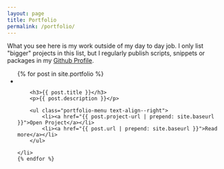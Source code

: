 ```yaml
---
layout: page
title: Portfolio
permalink: /portfolio/
---
```


What you see here is my work outside of my day to day job. I only list "bigger" projects in this list, but I regularly publish scripts, snippets or packages in my [Github Profile](//github.com/stefanzweifel).

<ul class="portfolio--grid">
    {% for post in site.portfolio %}
    <li>
        <a href="{{ post.url | prepend: site.baseurl }}">
            <img src="{{ post.image | prepend: site.baseurl }}" alt="">
        </a>

        <h3>{{ post.title }}</h3>
        <p>{{ post.description }}</p>

        <ul class="portfolio-menu text-align--right">
            <li><a href="{{ post.project-url | prepend: site.baseurl }}">Open Project</a></li>
            <li><a href="{{ post.url | prepend: site.baseurl }}">Read more</a></li>
        </ul>

    </li>
    {% endfor %}
</ul>